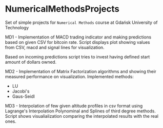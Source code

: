 # NumericalMethodsProjects

Set of simple projects for `Numerical Methods` course at Gdańsk University of Technology

MD1 - Implementation of MACD trading indicator and making predictions based on given CSV for bitcoin rate.
Script displays plot showing values from CSV, macd and signal lines for visualization.

Based on incoming predictions script tries to invest having defined start amount of dollars owned.

MD2 - Implementation of Matrix Factorization algorithms and showing their measured performance on visualization.
Implemented methods:
- LU
- Jacobi's
- Gaus-Seidl

MD3 - Interpolation of few given altitude profiles in csv format using Lagrange's Interpolation Polynominal and Splines of third degree methods.
Script shows visualialization comparing the interpolated results with the real ones.
